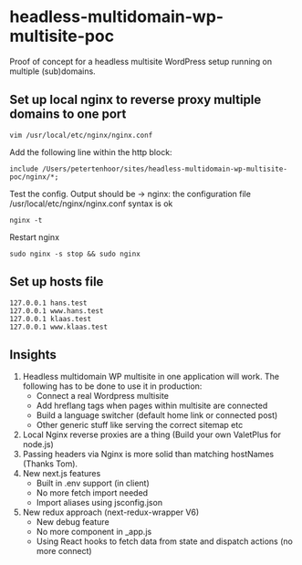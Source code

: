 # headless-multidomain-wp-multisite-poc
Proof of concept for a headless multisite WordPress setup running on multiple (sub)domains.

## Set up local nginx to reverse proxy multiple domains to one port

```
vim /usr/local/etc/nginx/nginx.conf
```

Add the following line within the http block:

```
include /Users/petertenhoor/sites/headless-multidomain-wp-multisite-poc/nginx/*;
```

Test the config. Output should be -> nginx: the configuration file /usr/local/etc/nginx/nginx.conf syntax is ok

```
nginx -t
```

Restart nginx

```
sudo nginx -s stop && sudo nginx
```

## Set up hosts file

```
127.0.0.1 hans.test
127.0.0.1 www.hans.test
127.0.0.1 klaas.test
127.0.0.1 www.klaas.test
```

## Insights

1. Headless multidomain WP multisite in one application will work. The following has to be done to use it in production:
    - Connect a real Wordpress multisite
    - Add hreflang tags when pages within multisite are connected
    - Build a language switcher (default home link or connected post)
    - Other generic stuff like serving the correct sitemap etc
2. Local Nginx reverse proxies are a thing (Build your own ValetPlus for node.js)
3. Passing headers via Nginx is more solid than matching hostNames (Thanks Tom).
4. New next.js features
    - Built in .env support (in client)
    - No more fetch import needed
    - Import aliases using jsconfig.json
5. New redux approach (next-redux-wrapper V6)
    - New debug feature
    - No more <Provider/> component in _app.js
    - Using React hooks to fetch data from state and dispatch actions (no more connect)